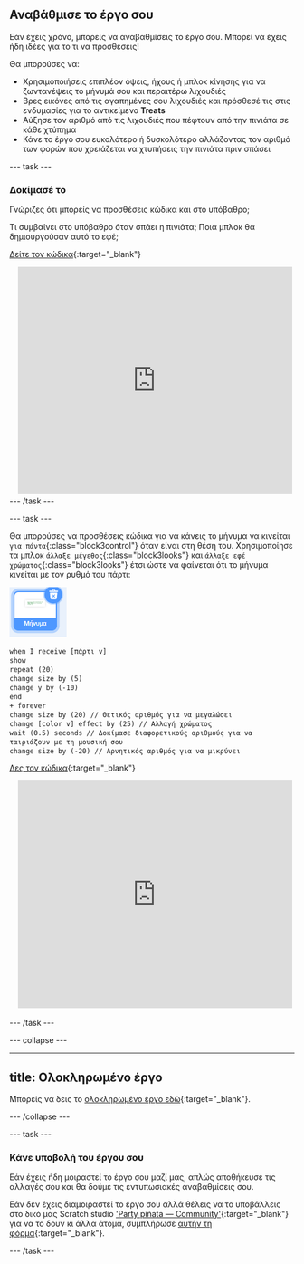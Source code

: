 ## Αναβάθμισε το έργο σου

Εάν έχεις χρόνο, μπορείς να αναβαθμίσεις το έργο σου. Μπορεί να έχεις ήδη ιδέες για το τι να προσθέσεις!

Θα μπορούσες να:

+ Χρησιμοποιήσεις επιπλέον όψεις, ήχους ή μπλοκ κίνησης για να ζωντανέψεις το μήνυμά σου και περαιτέρω λιχουδιές
+ Βρες εικόνες από τις αγαπημένες σου λιχουδιές και πρόσθεσέ τις στις ενδυμασίες για το αντικείμενο **Treats**
+ Αύξησε τον αριθμό από τις λιχουδιές που πέφτουν από την πινιάτα σε κάθε χτύπημα
+ Κάνε το έργο σου ευκολότερο ή δυσκολότερο αλλάζοντας τον αριθμό των φορών που χρειάζεται να χτυπήσεις την πινιάτα πριν σπάσει

--- task ---
### Δοκίμασέ το
<div style="display: flex; flex-wrap: wrap">
<div style="flex-basis: 175px; flex-grow: 1">  
Γνώριζες ότι μπορείς να προσθέσεις κώδικα και στο υπόβαθρο;

Τι συμβαίνει στο υπόβαθρο όταν σπάει η πινιάτα; Ποια μπλοκ θα δημιουργούσαν αυτό το εφέ; 

[Δείτε τον κώδικα](https://scratch.mit.edu/projects/972014752/){:target="_blank"}

</div>
<div class="scratch-preview" style="margin-left: 15px;">
  <iframe allowtransparency="true" width="485" height="402" src="https://scratch.mit.edu/projects/embed/972014752/?autostart=false" frameborder="0"></iframe>
</div>
</div>
--- /task ---

--- task ---

Θα μπορούσες να προσθέσεις κώδικα για να κάνεις το μήνυμα να κινείται `για πάντα`{:class="block3control"} όταν είναι στη θέση του. Χρησιμοποίησε τα μπλοκ `άλλαξε μέγεθος`{:class="block3looks"} και `άλλαξε εφέ χρώματος`{:class="block3looks"} έτσι ώστε να φαίνεται ότι το μήνυμα κινείται με τον ρυθμό του πάρτι:

![Το εικονίδιο του αντικειμένου Message.](images/message-sprite.png)

```blocks3
when I receive [πάρτι v]
show
repeat (20)
change size by (5)
change y by (-10)
end
+ forever
change size by (20) // Θετικός αριθμός για να μεγαλώσει
change [color v] effect by (25) // Αλλαγή χρώματος
wait (0.5) seconds // Δοκίμασε διαφορετικούς αριθμούς για να ταιριάζουν με τη μουσική σου
change size by (-20) // Αρνητικός αριθμός για να μικρύνει
```

[Δες τον κώδικα](https://scratch.mit.edu/projects/972013465/){:target="_blank"}

<div class="scratch-preview" style="margin-left: 15px;">
  <iframe allowtransparency="true" width="485" height="402" src="https://scratch.mit.edu/projects/embed/972013465/?autostart=false" frameborder="0"></iframe>
</div>

--- /task ---

--- collapse ---

---
title: Ολοκληρωμένο έργο
---

Μπορείς να δεις το [ολοκληρωμένο έργο εδώ](https://scratch.mit.edu/projects/649873783/){:target="_blank"}.

--- /collapse ---

--- task ---

### Κάνε υποβολή του έργου σου

Εάν έχεις ήδη μοιραστεί το έργο σου μαζί μας, απλώς αποθήκευσε τις αλλαγές σου και θα δούμε τις εντυπωσιακές αναβαθμίσεις σου.

Εάν δεν έχεις διαμοιραστεί το έργο σου αλλά θέλεις να το υποβάλλεις στο δικό μας Scratch studio ['Party piñata — Community'](https://scratch.mit.edu/studios/31111242){:target="_blank"} για να το δουν κι άλλα άτομα, συμπλήρωσε [αυτήν τη φόρμα](https://form.raspberrypi.org/f/community-project-submissions){:target="_blank"}.

--- /task ---
